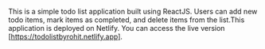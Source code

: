 This is a simple todo list application built using ReactJS. Users can add new todo items, mark items as completed, and delete items from the list.This application is deployed on Netlify. You can access the live version [https://todolistbyrohit.netlify.app].
